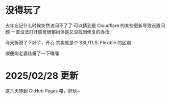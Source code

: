 <!-- ##{"timestamp":1739214960}## -->

# 没得玩了

去年忘记什么时候突然访问不了了
可以猜到是 Cloudflare 的某些更新导致设置问题
一直没法打开感觉很郁闷但是又没找到修复的办法

今天折腾了下好了，开心
其实就是个 SSL/TLS: Flexible 的区别

顺便向老婆炫耀了一下嘿嘿

# 2025/02/28 更新

这几天转到 GitHub Pages 咯，好玩~